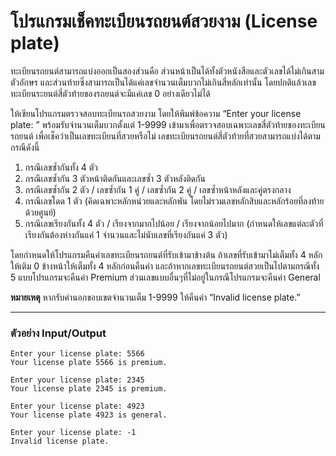 # โปรแกรมเช็คทะเบียนรถยนต์สวยงาม (License plate)

ทะเบียนรถยนต์สามารถแบ่งออกเป็นสองส่วนคือ ส่วนหน้าเป็นได้ทั้งตัวหนังสือและตัวเลขได้ไม่เกินสามตัวอักษร
และส่วนท้ายซึ่งสามารถเป็นได้แค่เลขจำนวนเต็มบวกไม่เกินสี่หลักเท่านั้น โดยปกติแล้วเลขทะเบียนระยนต์สี่ตัวท้ายของรถยนต์จะมีแค่เลข 0 อย่างเดียวไม่ได้

ให้เขียนโปรแกรมตรวจสอบทะเบียนรถสวยงาม โดยให้พิมพ์ข้อความ “Enter your license plate: ” 
พร้อมรับจำนวนเต็มบวกตั้งแต่ 1-9999 เข้ามาเพื่อตรวจสอบเฉพาะเลขสี่ตัวท้ายของทะเบียนรถยนต์ เพื่อเช็คว่าเป็นเลขทะเบียนที่สวยหรือไม่ 
เลขทะเบียนรถยนต์สี่ตัวท้ายที่สวยสามารถแบ่งได้ตามกรณีดังนี้

1.	กรณีเลขซ้ำกันทั้ง 4 ตัว
2.	กรณีเลขซ้ำกัน 3 ตัวหน้าติดกันและเลขซ้ำ 3 ตัวหลังติดกัน
3.	กรณีเลขซ้ำกัน 2 ตัว / เลขซ้ำกัน 1 คู่ / เลขซ้ำกัน 2 คู่ / เลขซ้ำหน้าหลังและคู่ตรงกลาง
4.	กรณีเลขโดด 1 ตัว (คิดเฉพาะหลักหน่วยและหลักพัน โดยไม่รวมเลขหลักสิบและหลักร้อยที่ลงท้ายด้วยศูนย์)
5.	กรณีเลขเรียงกันทั้ง 4 ตัว / เรียงจากมากไปน้อย / เรียงจากน้อยไปมาก (กำหนดให้เลขแต่ละตัวที่เรียงกันต้องห่างกันแค่ 1 จำนวนและไม่นับเลขที่เรียงกันแค่ 3 ตัว)

โดยกำหนดให้โปรแกรมคืนค่าเลขทะเบียนรถยนต์ที่รับเข้ามาข้างต้น ถ้าเลขที่รับเข้ามาไม่เต็มทั้ง 4 หลักให้เติม 0 ข้างหน้าให้เต็มทั้ง 4 หลักก่อนคืนค่า
และถ้าหากเลขทะเบียนรถยนต์สวยเป็นไปตามกรณีทั้ง 5 แบบโปรแกรมจะคืนค่า Premium ส่วนเลขแบบอื่นๆที่ไม่อยู่ในกรณีโปรแกรมจะคืนค่า General

**หมายเหตุ** หากรับค่านอกขอบเขตจำนวนเต็ม 1-9999 ให้คืนค่า “Invalid license plate.”

---

### **ตัวอย่าง** **Input/Output**

```
Enter your license plate: 5566
Your license plate 5566 is premium.
```

```
Enter your license plate: 2345
Your license plate 2345 is premium.
```

```
Enter your license plate: 4923
Your license plate 4923 is general.
```

```
Enter your license plate: -1
Invalid license plate.
```
